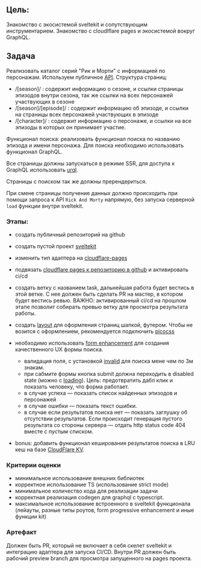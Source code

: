 
## Цель: 
Знакомство с экосистемой sveltekit и сопутствующим инструментарием. Знакомство с cloudlflare pages и экосистемой вокруг GraphQL.

## Задача
Реализовать каталог серий "Рик и Морти" с информацией по персонажам. Используем публичное [API](https://rickandmortyapi.com/documentation/).
Структура страниц: 
- /[season]/ : содержит информацию о сезоне, и ссылки страницы эпизодов внутри сезона, так же ссылки на всех персонажей участвующих в сезоне
- /[season]/[episode]/ : содержит информацию об эпизоде, и ссылки на страницы всех персонажей участвующих в эпизоде
- /[character]/ : содержит информацию о персонаже, и ссылки на все эпизоды в которых он принимает участие.

Функционал поиска: реализовать функционал поиска по названию эпизода и имени персонажа. Для поиска необходимо использовать функционал GraphQL.

Все страницы должны запускаться в режиме SSR, для доступа к GraphQL использовать [urql](https://github.com/urql-graphql/urql). 

Страницы с поиском так же должны пререндериться.

При смене страницы получение данных должно происходить при помощи запроса к API `Rick And Morty` напрямую, без запуска серверной `load` функции внутри sveltekit.
### Этапы:
- создать публичный репозиторий на github
- создать пустой проект [sveltekit](https://svelte.dev/docs/kit/creating-a-project)
- изменить тип адаптера на [cloudflare-pages](https://svelte.dev/docs/kit/adapter-cloudflare)
- подвязать [cloudflare pages к репозиторию в github](https://developers.cloudflare.com/pages/get-started/git-integration/) и активировать ci/cd
- создать ветку с названием task, дальнейшая работа будет вестись в этой ветке. С нее должен быть сделать PR на мастер, в котором будет вестись ревью. ВАЖНО: активированный ci/cd на прошлом этапе позволит собирать превью ветку для просмотра результата работы.
- создать [layout](https://svelte.dev/docs/kit/routing#layout) для оформления страниц шапкой, футером. Чтобы не возится с оформлением, рекомендуется подключить [picocss](https://picocss.com/docs)
- необходимо использовать [form enhancement](https://svelte.dev/docs/kit/form-actions#Progressive-enhancement) для создания качественного UX формы поиска.
	- валидация поля, с установкой [invalid](https://picocss.com/docs/forms/input#validation-states) для поиска мене чем по 3м знакам.
	- при сабмите формы кнопка submit должна переходить в disabled state (можно с [loading](https://picocss.com/docs/loading)). Цель: предотвратить дабл клик и показать человеку, что форма работает.
	- в случае успеха — показать список найденных эпизодов и персонажей
	- в случае ошибки — показать текст ошибки. 
	- в случае если результатов поиска нет — показать заглушку об отсутствии результатов. Если происходит генерация пустого результата со стороны сервера — отдать http status code 404 вместе с пустым списком.

- bonus: добавить функционал кеширования результатов поиска в LRU кеш на базе [CloudFlare KV](https://developers.cloudflare.com/kv/).

### Критерии оценки
- минимальное использование внешних библиотек
- корректное использование TS (использование strict mode)
- минимальное количество кода для реализации задачи
- корректная реализация codegen для graphql с typescript.
- максимальное использование встроенного в sveltekit функционала (лейауты, разные типы роутов, form progressive enhancement и иные функции kit)

### Артефакт
Должен быть PR, который не включает в себя скелет sveltekit и интеграцию адаптера для запуска CI/CD. Внутри PR должен быть рабочий preview branch для просмотра запущенного на pages проекта.
